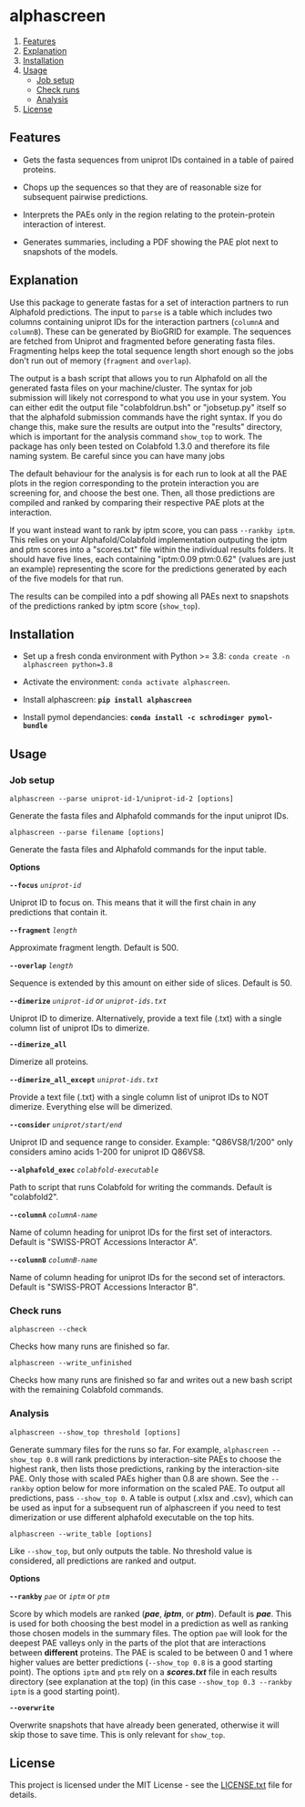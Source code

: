 # alphascreen

1. [Features](#features)
2. [Explanation](#explanation)
3. [Installation](#installation)
4. [Usage](#usage)
    * [Job setup](#jobsetup)
    * [Check runs](#checkruns)
    * [Analysis](#analysis)
5. [License](#license)

## Features<a name="features"></a>

* Gets the fasta sequences from uniprot IDs contained in a table of paired proteins.

* Chops up the sequences so that they are of reasonable size for subsequent pairwise predictions.

* Interprets the PAEs only in the region relating to the protein-protein interaction of interest.

* Generates summaries, including a PDF showing the PAE plot next to snapshots of the models.

## Explanation<a name="explanation"></a>

Use this package to generate fastas for a set of interaction partners to run Alphafold predictions. The input to ```parse``` is a table which includes two columns containing uniprot IDs for the interaction partners (```columnA``` and ```columnB```). These can be generated by BioGRID for example. The sequences are fetched from Uniprot and fragmented before generating fasta files. Fragmenting helps keep the total sequence length short enough so the jobs don't run out of memory (```fragment``` and ```overlap```).

The output is a bash script that allows you to run Alphafold on all the generated fasta files on your machine/cluster. The syntax for job submission will likely not correspond to what you use in your system. You can either edit the output file "colabfoldrun.bsh" or "jobsetup.py" itself so that the alphafold submission commands have the right syntax. If you do change this, make sure the results are output into the "results" directory, which is important for the analysis command ```show_top``` to work. The package has only been tested on Colabfold 1.3.0 and therefore its file naming system. Be careful since you can have many jobs

The default behaviour for the analysis is for each run to look at all the PAE plots in the region corresponding to the protein interaction you are screening for, and choose the best one. Then, all those predictions are compiled and ranked by comparing their respective PAE plots at the interaction.

If you want instead want to rank by iptm score, you can pass ```--rankby iptm```. This relies on your Alphafold/Colabfold implementation outputing the iptm and ptm scores into a "scores.txt" file within the individual results folders. It should have five lines, each containing "iptm:0.09 ptm:0.62" (values are just an example) representing the score for the predictions generated by each of the five models for that run.

The results can be compiled into a pdf showing all PAEs next to snapshots of the predictions ranked by iptm score (```show_top```).

## Installation<a name="installation"></a>

* Set up a fresh conda environment with Python >= 3.8: `conda create -n alphascreen python=3.8`

* Activate the environment: `conda activate alphascreen`.

* Install alphascreen: **`pip install alphascreen`**

* Install pymol dependancies: **`conda install -c schrodinger pymol-bundle`**

## Usage<a name="usage"></a>

### Job setup<a name="jobsetup"></a>

```
alphascreen --parse uniprot-id-1/uniprot-id-2 [options]
```

Generate the fasta files and Alphafold commands for the input uniprot IDs.

```
alphascreen --parse filename [options]
```

Generate the fasta files and Alphafold commands for the input table.

**Options**

**```--focus```** *```uniprot-id```*

Uniprot ID to focus on. This means that it will the first chain in any predictions that contain it.

**```--fragment```** *```length```*

Approximate fragment length. Default is 500.

**```--overlap```** *```length```*

Sequence is extended by this amount on either side of slices. Default is 50.

**```--dimerize```** *```uniprot-id```* *or* *```uniprot-ids.txt```*

Uniprot ID to dimerize. Alternatively, provide a text file (.txt) with a single column list of uniprot IDs to dimerize.

**```--dimerize_all```**

Dimerize all proteins.

**```--dimerize_all_except```** *```uniprot-ids.txt```*

Provide a text file (.txt) with a single column list of uniprot IDs to NOT dimerize. Everything else will be dimerized.

**```--consider```** *```uniprot/start/end```*

Uniprot ID and sequence range to consider. Example: "Q86VS8/1/200" only considers amino acids 1-200 for uniprot ID Q86VS8.

**```--alphafold_exec```** *```colabfold-executable```*

Path to script that runs Colabfold for writing the commands. Default is "colabfold2".

**```--columnA```** *```columnA-name```*

Name of column heading for uniprot IDs for the first set of interactors. Default is "SWISS-PROT Accessions Interactor A".

**```--columnB```** *```columnB-name```*

Name of column heading for uniprot IDs for the second set of interactors. Default is "SWISS-PROT Accessions Interactor B".

### Check runs<a name="checkruns"></a>

```
alphascreen --check
```

Checks how many runs are finished so far.

```
alphascreen --write_unfinished
```

Checks how many runs are finished so far and writes out a new bash script with the remaining Colabfold commands.

### Analysis<a name="analysis"></a>

```
alphascreen --show_top threshold [options]
```

Generate summary files for the runs so far. For example, ```alphascreen --show_top 0.8``` will rank predictions by interaction-site PAEs to choose the highest rank, then lists those predictions, ranking by the interaction-site PAE. Only those with scaled PAEs higher than 0.8 are shown. See the ```--rankby``` option below for more information on the scaled PAE. To output all predictions, pass ```--show_top 0```. A table is output (.xlsx and .csv), which can be used as input for a subsequent run of alphascreen if you need to test dimerization or use different alphafold executable on the top hits.

```
alphascreen --write_table [options]
```

Like ```--show_top```, but only outputs the table. No threshold value is considered, all predictions are ranked and output.

**Options**

**```--rankby```** *```pae```* or *```iptm```* or *```ptm```*

Score by which models are ranked (***pae***, ***iptm***, or ***ptm***). Default is ***pae***. This is used for both choosing the best model in a prediction as well as ranking those chosen models in the summary files. The option ```pae``` will look for the deepest PAE valleys only in the parts of the plot that are interactions between **different** proteins. The PAE is scaled to be between 0 and 1 where higher values are better predictions (```--show_top 0.8``` is a good starting point). The options ```iptm``` and ```ptm``` rely on a ***scores.txt*** file in each results directory (see explanation at the top) (in this case ```--show_top 0.3 --rankby iptm``` is a good starting point).

**```--overwrite```**

Overwrite snapshots that have already been generated, otherwise it will skip those to save time. This is only relevant for ``show_top``.

## License<a name="license"></a>

This project is licensed under the MIT License - see the [LICENSE.txt](https://github.com/sami-chaaban/alphascreen/blob/main/LICENSE.txt) file for details.